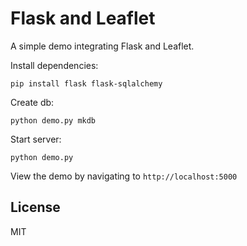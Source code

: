 Flask and Leaflet
=================


A simple demo integrating Flask and Leaflet.

Install dependencies:

```
pip install flask flask-sqlalchemy
```

Create db: 

```
python demo.py mkdb
```

Start server:

```
python demo.py
```

View the demo by navigating to `http://localhost:5000`


License
-------
MIT
